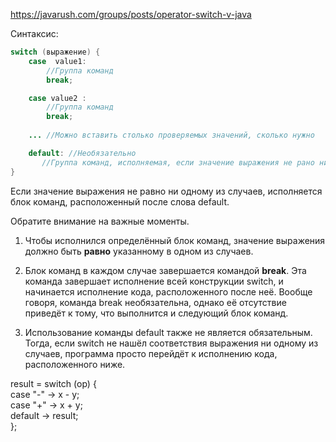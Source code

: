 https://javarush.com/groups/posts/operator-switch-v-java

Синтаксис:

```java
switch (выражение) {
    case  value1:
        //Группа команд
        break; 

    case value2 :
        //Группа команд
        break; 
    
    ... //Можно вставить столько проверяемых значений, сколько нужно

    default: //Необязательно
       //Группа команд, исполняемая, если значение выражения не рано ни одному из случаев
}
```

Если значение выражения не равно ни одному из случаев, исполняется блок команд, расположенный после слова default.

Обратите внимание на важные моменты.

1. Чтобы исполнился определённый блок команд, значение выражения должно быть **равно** указанному в одном из случаев.

2. Блок команд в каждом случае завершается командой **break**. Эта команда завершает исполнение всей конструкции switch, и начинается исполнение кода, расположенного после неё. Вообще говоря, команда break необязательна, однако её отсутствие приведёт к тому, что выполнится и следующий блок команд.

3. Использование команды default также не является обязательным. Тогда, если switch не нашёл соответствия выражения ни одному из случаев, программа просто перейдёт к исполнению кода, расположенного ниже.


result = switch (op) {  
    case "-" -> x - y;  
    case "+" -> x + y;  
    default -> result;  
};

